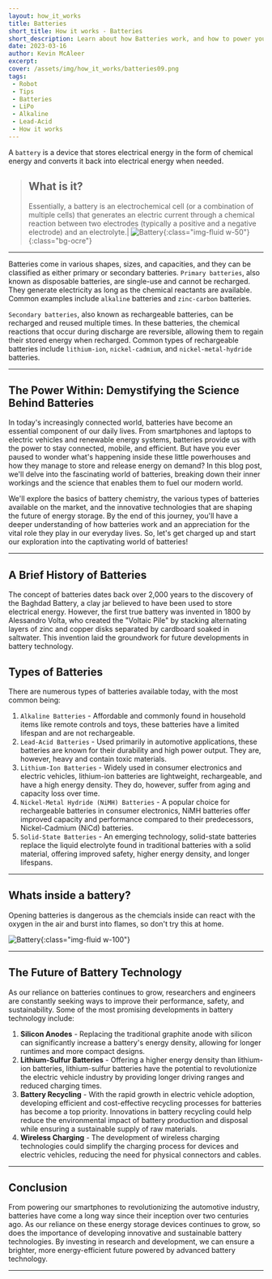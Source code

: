 ```yaml
---
layout: how_it_works
title: Batteries
short_title: How it works - Batteries
short_description: Learn about how Batteries work, and how to power your projects
date: 2023-03-16
author: Kevin McAleer
excerpt: 
cover: /assets/img/how_it_works/batteries09.png
tags:
 - Robot
 - Tips
 - Batteries
 - LiPo
 - Alkaline
 - Lead-Acid
 - How it works
---
```


A `battery` is a device that stores electrical energy in the form of chemical energy and converts it back into electrical energy when needed.

> ## What is it?
>
> Essentially, a battery is an electrochemical cell (or a combination of multiple cells) that generates an electric current through a chemical reaction between two electrodes (typically a positive and a negative electrode) and an electrolyte.| ![Battery](/assets/img/how_it_works/batteries08.png){:class="img-fluid w-50"}
{:class="bg-ocre"}

---

Batteries come in various shapes, sizes, and capacities, and they can be classified as either primary or secondary batteries. `Primary batteries`, also known as disposable batteries, are single-use and cannot be recharged. They generate electricity as long as the chemical reactants are available. Common examples include `alkaline` batteries and `zinc-carbon` batteries.

`Secondary batteries`, also known as rechargeable batteries, can be recharged and reused multiple times. In these batteries, the chemical reactions that occur during discharge are reversible, allowing them to regain their stored energy when recharged. Common types of rechargeable batteries include `lithium-ion`, `nickel-cadmium`, and `nickel-metal-hydride` batteries.

---

## The Power Within: Demystifying the Science Behind Batteries

In today's increasingly connected world, batteries have become an essential component of our daily lives. From smartphones and laptops to electric vehicles and renewable energy systems, batteries provide us with the power to stay connected, mobile, and efficient. But have you ever paused to wonder what's happening inside these little powerhouses and how they manage to store and release energy on demand? In this blog post, we'll delve into the fascinating world of batteries, breaking down their inner workings and the science that enables them to fuel our modern world.

We'll explore the basics of battery chemistry, the various types of batteries available on the market, and the innovative technologies that are shaping the future of energy storage. By the end of this journey, you'll have a deeper understanding of how batteries work and an appreciation for the vital role they play in our everyday lives. So, let's get charged up and start our exploration into the captivating world of batteries!

---

## A Brief History of Batteries

The concept of batteries dates back over 2,000 years to the discovery of the Baghdad Battery, a clay jar believed to have been used to store electrical energy. However, the first true battery was invented in 1800 by Alessandro Volta, who created the "Voltaic Pile" by stacking alternating layers of zinc and copper disks separated by cardboard soaked in saltwater. This invention laid the groundwork for future developments in battery technology.

## Types of Batteries

There are numerous types of batteries available today, with the most common being:

1. `Alkaline Batteries` - Affordable and commonly found in household items like remote controls and toys, these batteries have a limited lifespan and are not rechargeable.
1. `Lead-Acid Batteries` - Used primarily in automotive applications, these batteries are known for their durability and high power output. They are, however, heavy and contain toxic materials.
1. `Lithium-Ion Batteries` - Widely used in consumer electronics and electric vehicles, lithium-ion batteries are lightweight, rechargeable, and have a high energy density. They do, however, suffer from aging and capacity loss over time.
1. `Nickel-Metal Hydride (NiMH) Batteries` - A popular choice for rechargeable batteries in consumer electronics, NiMH batteries offer improved capacity and performance compared to their predecessors, Nickel-Cadmium (NiCd) batteries.
1. `Solid-State Batteries` - An emerging technology, solid-state batteries replace the liquid electrolyte found in traditional batteries with a solid material, offering improved safety, higher energy density, and longer lifespans.

---

## Whats inside a battery?

Opening batteries is dangerous as the chemcials inside can react with the oxygen in the air and burst into flames, so don't try this at home.

![Battery](/assets/img/how_it_works/battery_inside.jpg){:class="img-fluid w-100"}

---

## The Future of Battery Technology

As our reliance on batteries continues to grow, researchers and engineers are constantly seeking ways to improve their performance, safety, and sustainability. Some of the most promising developments in battery technology include:

1. **Silicon Anodes** - Replacing the traditional graphite anode with silicon can significantly increase a battery's energy density, allowing for longer runtimes and more compact designs.
1. **Lithium-Sulfur Batteries** - Offering a higher energy density than lithium-ion batteries, lithium-sulfur batteries have the potential to revolutionize the electric vehicle industry by providing longer driving ranges and reduced charging times.
1. **Battery Recycling** - With the rapid growth in electric vehicle adoption, developing efficient and cost-effective recycling processes for batteries has become a top priority. Innovations in battery recycling could help reduce the environmental impact of battery production and disposal while ensuring a sustainable supply of raw materials.
1. **Wireless Charging** - The development of wireless charging technologies could simplify the charging process for devices and electric vehicles, reducing the need for physical connectors and cables.

---

## Conclusion

From powering our smartphones to revolutionizing the automotive industry, batteries have come a long way since their inception over two centuries ago. As our reliance on these energy storage devices continues to grow, so does the importance of developing innovative and sustainable battery technologies. By investing in research and development, we can ensure a brighter, more energy-efficient future powered by advanced battery technology.

---
